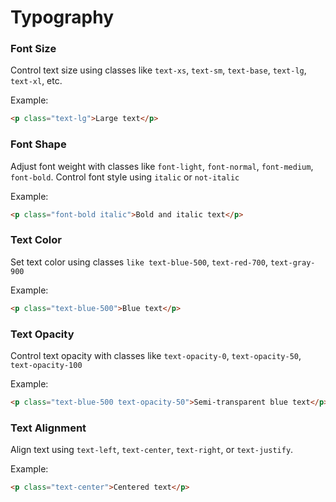 # Typography

### Font Size
Control text size using classes like `text-xs`, `text-sm`, `text-base`, `text-lg`, `text-xl`, etc.

Example:
```html
<p class="text-lg">Large text</p>
```
### Font Shape

Adjust font weight with classes like `font-light`, `font-normal`, `font-medium`, `font-bold`. 
Control font style using `italic` or `not-italic`

Example: 
```html
<p class="font-bold italic">Bold and italic text</p>
```
### Text Color

Set text color using classes `like text-blue-500`, `text-red-700`, `text-gray-900`

Example:
```html
<p class="text-blue-500">Blue text</p>
```
### Text Opacity

Control text opacity with classes like `text-opacity-0`, `text-opacity-50`, `text-opacity-100`

Example: 
```html
<p class="text-blue-500 text-opacity-50">Semi-transparent blue text</p>
```
### Text Alignment
Align text using `text-left`, `text-center`, `text-right`, or `text-justify`.

Example:
```html
<p class="text-center">Centered text</p>
```

